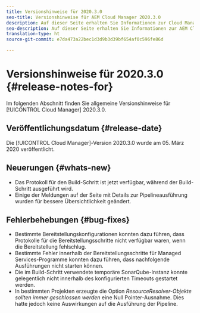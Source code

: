 ```yaml
---
title: Versionshinweise für 2020.3.0
seo-title: Versionshinweise für AEM Cloud Manager 2020.3.0
description: Auf dieser Seite erhalten Sie Informationen zur Cloud Manager-Version 2020.3.0.
seo-description: Auf dieser Seite erhalten Sie Informationen zur AEM Cloud Manager-Version 2020.3.0.
translation-type: ht
source-git-commit: e7da473a22bec1d3d9b3d39bf654af0c596fe86d

---
```


# Versionshinweise für 2020.3.0 {#release-notes-for}

Im folgenden Abschnitt finden Sie allgemeine Versionshinweise für [!UICONTROL Cloud Manager] 2020.3.0.

## Veröffentlichungsdatum {#release-date}

Die [!UICONTROL Cloud Manager]-Version 2020.3.0 wurde am 05. März 2020 veröffentlicht.

## Neuerungen {#whats-new}

* Das Protokoll für den Build-Schritt ist jetzt verfügbar, während der Build-Schritt ausgeführt wird.
* Einige der Meldungen auf der Seite mit Details zur Pipelineausführung wurden für bessere Übersichtlichkeit geändert.

## Fehlerbehebungen {#bug-fixes}

* Bestimmte Bereitstellungskonfigurationen konnten dazu führen, dass Protokolle für die Bereitstellungsschritte nicht verfügbar waren, wenn die Bereitstellung fehlschlug.
* Bestimmte Fehler innerhalb der Bereitstellungsschritte für Managed Services-Programme konnten dazu führen, dass nachfolgende Ausführungen nicht starten können.
* Die im Build-Schritt verwendete temporäre SonarQube-Instanz konnte gelegentlich nicht innerhalb des konfigurierten Timeouts gestartet werden.
* In bestimmten Projekten erzeugte die Option *ResourceResolver-Objekte sollten immer geschlossen werden* eine Null Pointer-Ausnahme. Dies hatte jedoch keine Auswirkungen auf die Ausführung der Pipeline.